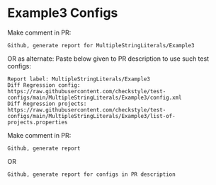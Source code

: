 # Example3 Configs
Make comment in PR:
```
Github, generate report for MultipleStringLiterals/Example3
```
OR as alternate:
Paste below given to PR description to use such test configs:
```
Report label: MultipleStringLiterals/Example3
Diff Regression config: https://raw.githubusercontent.com/checkstyle/test-configs/main/MultipleStringLiterals/Example3/config.xml
Diff Regression projects: https://raw.githubusercontent.com/checkstyle/test-configs/main/MultipleStringLiterals/Example3/list-of-projects.properties
```
Make comment in PR:
```
Github, generate report
```
OR
```
Github, generate report for configs in PR description
```
